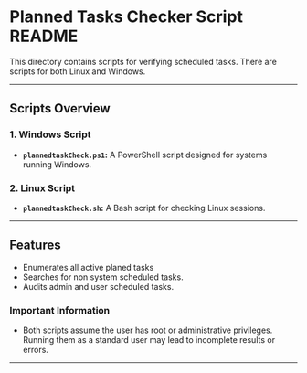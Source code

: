 # **Planned Tasks Checker Script README**

This directory contains scripts for verifying scheduled tasks. There are scripts for both Linux and Windows.

---

## **Scripts Overview**

### **1. Windows Script**

- **`plannedtaskCheck.ps1`:** A PowerShell script designed for systems running Windows.

### **2. Linux Script**

- **`plannedtaskCheck.sh`:** A Bash script for checking Linux sessions.

---

## **Features**

- Enumerates all active planed tasks
- Searches for non system scheduled tasks.
- Audits admin and user scheduled tasks.

### Important Information

- Both scripts assume the user has root or administrative privileges. Running them as a standard user may lead to incomplete results or errors.

---
